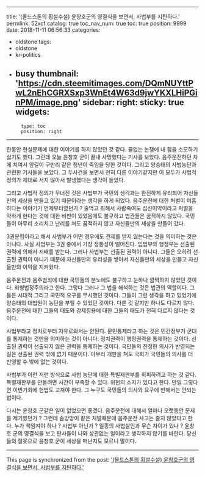 
---
title: '(올드스톤의 횡설수설) 윤창호군의 영결식을 보면서, 사법부를 지탄하다.'
permlink: 52xcf
catalog: true
toc_nav_num: true
toc: true
position: 9999
date: 2018-11-11 06:56:33
categories:
- oldstone
tags:
- oldstone
- kr-politics
- busy
thumbnail: 'https://cdn.steemitimages.com/DQmNUYttPwL2nEhCGRXSxp3WnEt4W63d9jwYKXLHiPGinPM/image.png'
sidebar:
    right:
        sticky: true
widgets:
    -
        type: toc
        position: right
---



한동안 현실문제에 대한 이야기를 하지 않았던 것 같다. 끝없는 논쟁에 내 힘을 소모하기 싫기도 했다. 그런데 오늘 윤창호 군이 끝내 사망했다는 기사를 보았다. 음주운전하던 차에 치여서 앞길이 구만리 같은 청년이 죽임을 당한 것이다. 그리고 양승태의 사법농단과 관련한 기사들을 보았다. 그 두사건을 보면서 전혀 다른 이야기같지만 이 모두가 사법적 정의가 제대로 서지 않아서 발생했다는 생각이 들었다. 

그리고 사법적 정의가 무너진 것은 사법부가 국민의 생각과는 완전하게 유리되어 자신들만의 세상을 만들고 있기 때문이라는 생각을 하게 되었다. 음주운전에 대한 처벌이 미흡하다는 이야기가 언제부터였던가 ? 술먹고 취해서 사람죽여도 심신미약이라고 처벌을 약하게 한다는 것에 대한 비판이 있었음에도 불구하고 법관들은 꿈적하지 않았다. 국민들이 아무리 소리치고 난리를 쳐도 꿈적하지 않고 자신들만의 세상을 만들어 갔다. 

3권분립이라고 해서 사법부가 어떤 경우에도 견제를 받지 않는다는 것을 의미하는 것은 아니다. 사실 사법부는 3권 중에서 가장 정통성이 떨어진다. 입법부와 행정부는 선출된 권력에 의해서 지배를 받는다. 그러나 사법부는 선출된 권력이 아니다. 그들은 오히려 선출된 권력이 아니기 때문에 자신들만의 유리성을 쌓아서 자신들만의 세상을 만들고 자신들만의 이익을 지켜왔다. 

음주운전과 음주범죄에 대한 국민들의 분노에도 불구하고 눈하나 깜짝하지 않았던 것이다. 죄형법정주의라고 한다. 그렇다 그러나 그 법을 해석하는 것은 법관의 역할이다. 그들은 시대적 그리고 국민적 요구를 무시했던 것이다. 그들이 그런 생각을 하고 있었기에 양승태의 대법원이 농단을 부릴 수 있었던 것이다. 다른 것 같지만 하나도 다르지 않다. 음주운전에 대한 그들의 태도와 강제징용에 대한 그들의 태도가 전혀 다르지 않다는 것이다. 

사법부라고 정치로부터 자유로와서는 안된다. 문민통제라고 하는 것은 민간정부가 군대를 통제하는 것만을 의미하는 것이 아니다. 정치권력이 행정권력을 통제하는 것이다. 선출된 권력이 선출되지 않은 권력을 통제하는 것이다. 국민들의 진정한 의사가 반영되는 길은 선출된 권력 밖에 없기 때문이다. 아무리 개판을 쳐도 국회가 국민들의 의사를 더 반영할 수 밖에 없는 것이다.  

사법부가 이런 저런 방식으로 사법 농단에 대한 특별재판부를 회피하려고 하는 것 같다. 특별재판부를 만들려면 시간이 부족할 수 있다. 위헌의 소지가 있다고 한다. 만일 그렇다면 이번기회에 헌법도 고쳐야 한다. 그 누구도 국민들의 의사와 요구에 반해서는 안되는 법이다.  

다시는 윤창호 군같은 일이 없었으면 좋겠다. 음주운전에 대해서 얼마나 오랫동안 문제를 제기했던가 ? 그런데 솜방망이 같은 처벌때문에 음주운전 사고는 줄지 않았다고 한다. 누가 책임져야 하나 ? 사법부 아닌가 ? 일종의 사법살인과 무슨 차이가 있나 ? 윤창호 군의 영결식을 보고 판사들이 나와 상관없는 일이라고 생각하지 않기를 바란다. 당신들의 잘못으로 윤창호 군이 세상을 떠난지도 모르니 말이다. 

- - -

This page is synchronized from the post: ['(올드스톤의 횡설수설) 윤창호군의 영결식을 보면서, 사법부를 지탄하다.'](https://steemit.com/@oldstone/52xcf)
